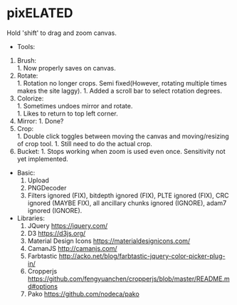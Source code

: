 # pixELATED

Hold 'shift' to drag and zoom canvas.

*  Tools:  
  1. Brush:  
    1. Now properly saves on canvas.  
  1. Rotate:  
    1. Rotation no longer crops. Semi fixed(However, rotating multiple times makes the site laggy). 
    1. Added a scroll bar to select rotation degrees.
  1. Colorize:  
    1. Sometimes undoes mirror and rotate.  
    1. Likes to return to top left corner.  
  1. Mirror:
    1. Done?
  1. Crop:  
    1. Double click toggles between moving the canvas and moving/resizing of crop tool.
    1. Still need to do the actual crop.
  1. Bucket:
    1. Stops working when zoom is used even once. Sensitivity not yet implemented.
* Basic:
  1. Upload
  1. PNGDecoder
    1. Filters ignored (FIX), bitdepth ignored (FIX), PLTE ignored (FIX), CRC ignored (MAYBE FIX), all ancillary chunks ignored (IGNORE), adam7 ignored (IGNORE).
* Libraries:
  1. JQuery https://jquery.com/  
  1. D3 https://d3js.org/  
  1. Material Design Icons https://materialdesignicons.com/
  1. CamanJS http://camanjs.com/  
  1. Farbtastic http://acko.net/blog/farbtastic-jquery-color-picker-plug-in/
  1. Cropperjs https://github.com/fengyuanchen/cropperjs/blob/master/README.md#options
  1. Pako https://github.com/nodeca/pako

